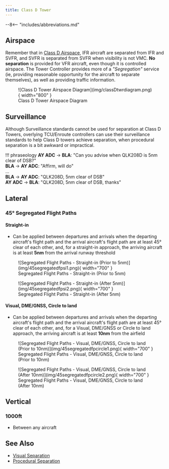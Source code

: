 ```yaml
---
title: Class D Tower
---
```


--8<-- "includes/abbreviations.md"

## Airspace
Remember that in [Class D Airspace](../../controller-skills/classofairspace), IFR aircraft are separated from IFR and SVFR, and SVFR is separated from SVFR when visibility is not VMC. **No separation** is provided for VFR aircraft, even though it is controlled airspace. The Tower Controller provides more of a *"Segregation"* service (ie, providing reasonable opportunity for the aircraft to separate themselves), as well as providing traffic information.

<figure markdown>
![Class D Tower Airspace Diagram](img/classDtwrdiagram.png){ width="800" }
  <figcaption>Class D Tower Airspace Diagram</figcaption>
</figure>

## Surveillance
Although Surveillance standards cannot be used for separation at Class D Towers, overlying TCU/Enroute controllers can use their surveillance standards to help Class D towers achieve separation, when procedural separation is a bit awkward or impractical.

!!! phraseology
    <span class="hotline">**AY ADC** -> **BLA**</span>: "Can you advise when QLK208D is 5nm clear of DSB?"  
    <span class="hotline">**BLA** -> **AY ADC**</span>: "Affirm, will do"  
    ...  
    <span class="hotline">**BLA** -> **AY ADC**</span>: "QLK208D, 5nm clear of DSB"  
    <span class="hotline">**AY ADC** -> **BLA**</span>: "QLK208D, 5nm clear of DSB, thanks"

## Lateral
### 45° Segregated Flight Paths
#### Straight-in
- Can be applied between departures and arrivals when the departing aircraft's flight path and the arrival aircraft's flight path are at least 45° clear of each other, and, for a straight-in approach, the arriving aircraft is at least **5nm** from the arrival runway threshold

<figure markdown>
![Segregated Flight Paths - Straight-in (Prior to 5nm)](img/45segregatedfpsi1.png){ width="700" }
  <figcaption>Segregated Flight Paths - Straight-in (Prior to 5nm)</figcaption>
</figure>

<figure markdown>
![Segregated Flight Paths - Straight-in (After 5nm)](img/45segregatedfpsi2.png){ width="700" }
  <figcaption>Segregated Flight Paths - Straight-in (After 5nm)</figcaption>
</figure>

#### Visual, DME/GNSS, Circle to land
- Can be applied between departures and arrivals when the departing aircraft's flight path and the arrival aircraft's flight path are at least 45° clear of each other, and, for a Visual, DME/GNSS or Circle to land approach, the arriving aircraft is at least **10nm** from the airfield

<figure markdown>
![Segregated Flight Paths - Visual, DME/GNSS, Circle to land (Prior to 10nm)](img/45segregatedfpcircle1.png){ width="700" }
  <figcaption>Segregated Flight Paths - Visual, DME/GNSS, Circle to land (Prior to 10nm)</figcaption>
</figure>

<figure markdown>
![Segregated Flight Paths - Visual, DME/GNSS, Circle to land (After 10nm)](img/45segregatedfpcircle2.png){ width="700" }
  <figcaption>Segregated Flight Paths - Visual, DME/GNSS, Circle to land (After 10nm)</figcaption>
</figure>

## Vertical
### 1000ft
- Between any aircraft

## See Also
- [Visual Separation](../visual)  
- [Procedural Separation](../procedural)

